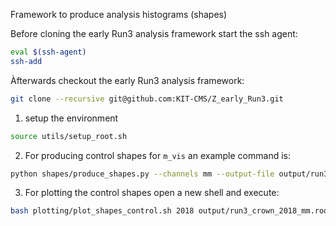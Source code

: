 
Framework to produce analysis histograms (shapes)

Before cloning the early Run3 analysis framework start the ssh agent:
```bash
eval $(ssh-agent)
ssh-add
```
Àfterwards checkout the early Run3 analysis framework:
```bash
git clone --recursive git@github.com:KIT-CMS/Z_early_Run3.git
```
1. setup the environment
```bash
source utils/setup_root.sh
```
2. For producing control shapes for ```m_vis``` an example command is:
```bash
python shapes/produce_shapes.py --channels mm --output-file output/run3_crown_2018_mm --directory /ceph/rschmieder/run3/CROWN_tutorial/ntuples  --era 2018 --num-processes 2 --num-threads 2 --optimization-level 1 --control-plots --control-plot-set m_vis --ntuple_type crown --mm-friend-directory /ceph/rschmieder/run3/CROWN_tutorial/friends/crosssection
```
3. For plotting the control shapes open a new shell and execute:
```bash
bash plotting/plot_shapes_control.sh 2018 output/run3_crown_2018_mm.root m_vis mm run3_tut
```
